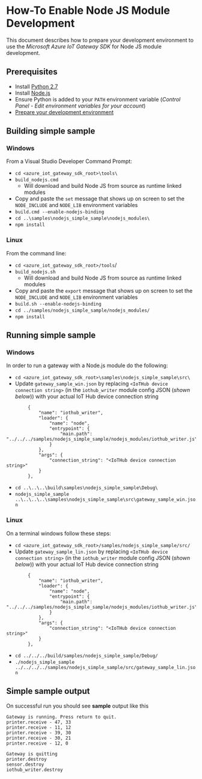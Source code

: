# How-To Enable Node JS Module Development
This document describes how to prepare your development environment to use the *Microsoft Azure IoT Gateway SDK* for Node JS module development.

## Prerequisites
- Install [Python 2.7](https://www.python.org/downloads/release/python-2712/)
- Install [Node.js](https://nodejs.org/)
- Ensure Python is added to your `PATH` environment variable (*Control Panel - Edit environment variables for your account*)
- [Prepare your development environment](../../doc/devbox_setup.md)

## Building simple sample
### Windows
From a Visual Studio Developer Command Prompt:
- `cd <azure_iot_gateway_sdk_root>\tools\`
- `build_nodejs.cmd`
  - Will download and build Node JS from source as runtime linked modules
- Copy and paste the `set` message that shows up on screen to set the `NODE_INCLUDE` and `NODE_LIB` environment variables
- `build.cmd --enable-nodejs-binding`
- `cd ..\samples\nodejs_simple_sample\nodejs_modules\`
- `npm install`

### Linux
From the command line:
- `cd <azure_iot_gateway_sdk_root>/tools`/
- `build_nodejs.sh`
  - Will download and build Node JS from source as runtime linked modules
- Copy and paste the `export` message that shows up on screen to set the `NODE_INCLUDE` and `NODE_LIB` environment variables
- `build.sh --enable-nodejs-binding`
- `cd ../samples/nodejs_simple_sample/nodejs_modules/`
- `npm install`

## Running simple sample

### Windows
In order to run a gateway with a Node.js module do the following:
- `cd <azure_iot_gateway_sdk_root>\samples\nodejs_simple_sample\src\`
- Update `gateway_sample_win.json` by replacing `<IoTHub device connection string>` (in the `iothub_writer` module config JSON (*shown below*)) with your actual IoT Hub device connection string
```
        {
            "name": "iothub_writer",
            "loader": {
                "name": "node",
                "entrypoint": {
                    "main.path": "../../../samples/nodejs_simple_sample/nodejs_modules/iothub_writer.js"
                }
            },
            "args": {
                "connection_string": "<IoTHub device connection string>"
            }
        },
```
- `cd ..\..\..\build\samples\nodejs_simple_sample\Debug\`
- `nodejs_simple_sample ..\..\..\..\samples\nodejs_simple_sample\src\gateway_sample_win.json`

### Linux
On a terminal windows follow these steps:
- `cd <azure_iot_gateway_sdk_root>/samples/nodejs_simple_sample/src/`
- Update `gateway_sample_lin.json` by replacing `<IoTHub device connection string>` (in the `iothub_writer` module config JSON (*shown below*)) with your actual IoT Hub device connection string
```
        {
            "name": "iothub_writer",
            "loader": {
                "name": "node",
                "entrypoint": {
                    "main.path": "../../../samples/nodejs_simple_sample/nodejs_modules/iothub_writer.js"
                }
            },
            "args": {
                "connection_string": "<IoTHub device connection string>"
            }
        },
```
- `cd ../../../build/samples/nodejs_simple_sample/Debug/`
- `./nodejs_simple_sample ../../../../samples/nodejs_simple_sample/src/gateway_sample_lin.json`


## Simple sample output
On successful run you should see **sample** output like this
```
Gateway is running. Press return to quit.
printer.receive - 47, 33
printer.receive - 11, 12
printer.receive - 39, 30
printer.receive - 30, 21
printer.receive - 12, 0

Gateway is quitting
printer.destroy
sensor.destroy
iothub_writer.destroy
```
